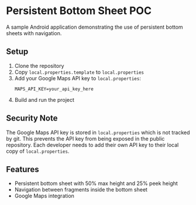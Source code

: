 # Persistent Bottom Sheet POC

A sample Android application demonstrating the use of persistent bottom sheets with navigation.

## Setup

1. Clone the repository
2. Copy `local.properties.template` to `local.properties`
3. Add your Google Maps API key to `local.properties`:
   ```
   MAPS_API_KEY=your_api_key_here
   ```
4. Build and run the project

## Security Note

The Google Maps API key is stored in `local.properties` which is not tracked by git. This prevents the API key from being exposed in the public repository. Each developer needs to add their own API key to their local copy of `local.properties`.

## Features

- Persistent bottom sheet with 50% max height and 25% peek height
- Navigation between fragments inside the bottom sheet
- Google Maps integration 